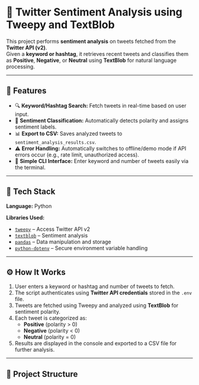 # 🧠 Twitter Sentiment Analysis using Tweepy and TextBlob

This project performs **sentiment analysis** on tweets fetched from the **Twitter API (v2)**.  
Given a **keyword or hashtag**, it retrieves recent tweets and classifies them as **Positive**, **Negative**, or **Neutral** using **TextBlob** for natural language processing.

---

## 🚀 Features
- 🔍 **Keyword/Hashtag Search:** Fetch tweets in real-time based on user input.  
- 💬 **Sentiment Classification:** Automatically detects polarity and assigns sentiment labels.  
- 📊 **Export to CSV:** Saves analyzed tweets to `sentiment_analysis_results.csv`.  
- ⚠️ **Error Handling:** Automatically switches to offline/demo mode if API errors occur (e.g., rate limit, unauthorized access).  
- 🧾 **Simple CLI Interface:** Enter keyword and number of tweets easily via the terminal.  

---

## 🧩 Tech Stack
**Language:** Python  

**Libraries Used:**
- [`tweepy`](https://www.tweepy.org/) – Access Twitter API v2  
- [`textblob`](https://textblob.readthedocs.io/) – Sentiment analysis  
- [`pandas`](https://pandas.pydata.org/) – Data manipulation and storage  
- [`python-dotenv`](https://pypi.org/project/python-dotenv/) – Secure environment variable handling  

---

## ⚙️ How It Works
1. User enters a keyword or hashtag and number of tweets to fetch.  
2. The script authenticates using **Twitter API credentials** stored in the `.env` file.  
3. Tweets are fetched using Tweepy and analyzed using **TextBlob** for sentiment polarity.  
4. Each tweet is categorized as:
   - **Positive** (polarity > 0)  
   - **Negative** (polarity < 0)  
   - **Neutral** (polarity = 0)  
5. Results are displayed in the console and exported to a CSV file for further analysis.

---

## 📁 Project Structure
